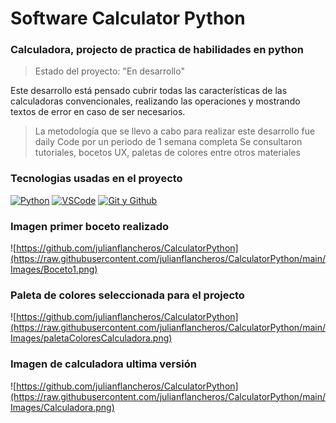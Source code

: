 # Software Calculator Python

### Calculadora, projecto de practica de habilidades en python
> Estado del proyecto: "En desarrollo"

Este desarrollo está pensado cubrir todas las características de las calculadoras convencionales, realizando las operaciones y mostrando textos de error en caso de ser necesarios.

> La metodología que se llevo a cabo para realizar este desarrollo fue daily Code por un periodo de 1 semana completa 
> Se consultaron tutoriales, bocetos UX, paletas de colores entre otros materiales 



### Tecnologias usadas en el proyecto
[![Python](https://img.shields.io/badge/python-yellow?style=for-the-badge&labelColor=101010)]()
[![VSCode](https://img.shields.io/badge/vscode-1f63b6?style=for-the-badge&labelColor=101010)]()
[![Git y Github](https://img.shields.io/badge/git-orange?style=for-the-badge&labelColor=101010)]()


### Imagen primer boceto realizado
![https://github.com/julianflancheros/CalculatorPython](https://raw.githubusercontent.com/julianflancheros/CalculatorPython/main/Images/Boceto1.png)

### Paleta de colores seleccionada para el projecto 
![https://github.com/julianflancheros/CalculatorPython](https://raw.githubusercontent.com/julianflancheros/CalculatorPython/main/Images/paletaColoresCalculadora.png)

### Imagen de calculadora ultima versión
![https://github.com/julianflancheros/CalculatorPython](https://raw.githubusercontent.com/julianflancheros/CalculatorPython/main/Images/Calculadora.png)

